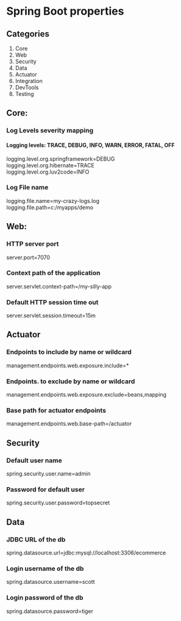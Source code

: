 # Spring Boot properties

## Categories
1. Core
2. Web
3. Security
4. Data
5. Actuator
6. Integration
7. DevTools
8. Testing

## Core:

### Log Levels severity mapping

#### Logging levels: TRACE, DEBUG, INFO, WARN, ERROR, FATAL, OFF

logging.level.org.springframework=DEBUG
<br>
logging.level.org.hibernate=TRACE
<br>
logging.level.org.luv2code=INFO 

### Log File name

logging.file.name=my-crazy-logs.log
<br>
logging.file.path=c:/myapps/demo


## Web:
### HTTP server port
server.port=7070

### Context path of the application
server.servlet.context-path=/my-silly-app

### Default HTTP session time out
server.servlet.session.timeout=15m




## Actuator

### Endpoints to include by name or wildcard
management.endpoints.web.exposure.include=*

### Endpoints. to exclude by name or wildcard
management.endpoints.web.exposure.exclude=beans,mapping

### Base path for actuator endpoints
management.endpoints.web.base-path=/actuator




## Security

### Default user name
spring.security.user.name=admin

### Password for default user
spring.security.user.password=topsecret



## Data

### JDBC URL of the db
spring.datasource.url=jdbc:mysql://localhost:3306/ecommerce

### Login username of the db
spring.datasource.username=scott

### Login password of the db
spring.datasource.password=tiger